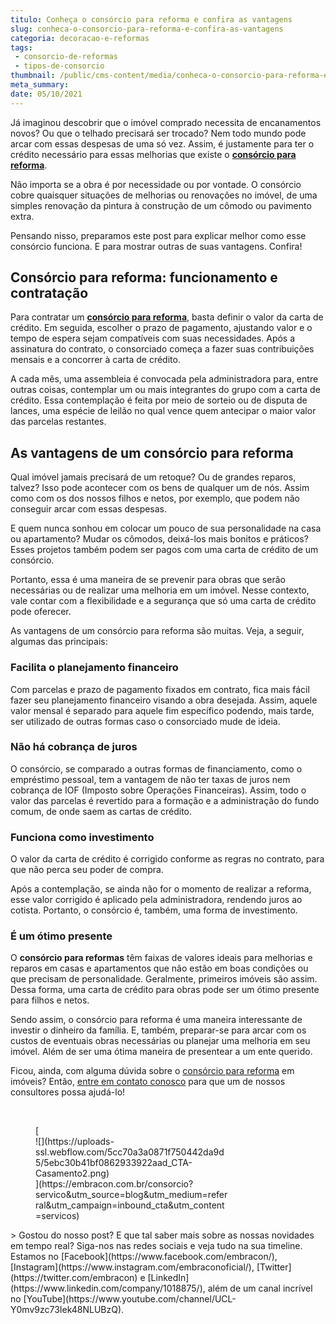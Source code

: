 ```yaml
---
titulo: Conheça o consórcio para reforma e confira as vantagens
slug: conheca-o-consorcio-para-reforma-e-confira-as-vantagens
categoria: decoracao-e-reformas
tags:
 - consorcio-de-reformas
 - tipos-de-consorcio
thumbnail: /public/cms-content/media/conheca-o-consorcio-para-reforma-e-confira-as-vantagens.jpeg
meta_summary: 
date: 05/10/2021
---
```

Já imaginou descobrir que o imóvel comprado necessita de encanamentos novos? Ou que o telhado precisará ser trocado? Nem todo mundo pode arcar com essas despesas de uma só vez. Assim, é justamente para ter o crédito necessário para essas melhorias que existe o [**consórcio para reforma**](https://www.embracon.com.br/consorcio-servicos).

Não importa se a obra é por necessidade ou por vontade. O consórcio cobre quaisquer situações de melhorias ou renovações no imóvel, de uma simples renovação da pintura à construção de um cômodo ou pavimento extra.

Pensando nisso, preparamos este post para explicar melhor como esse consórcio funciona. E para mostrar outras de suas vantagens. Confira!

Consórcio para reforma: funcionamento e contratação
---------------------------------------------------

Para contratar um [**consórcio para reforma**](https://www.embracon.com.br/consorcio-servicos), basta definir o valor da carta de crédito. Em seguida, escolher o prazo de pagamento, ajustando valor e o tempo de espera sejam compatíveis com suas necessidades. Após a assinatura do contrato, o consorciado começa a fazer suas contribuições mensais e a concorrer à carta de crédito.

A cada mês, uma assembleia é convocada pela administradora para, entre outras coisas, contemplar um ou mais integrantes do grupo com a carta de crédito. Essa contemplação é feita por meio de sorteio ou de disputa de lances, uma espécie de leilão no qual vence quem antecipar o maior valor das parcelas restantes.

As vantagens de um consórcio para reforma
-----------------------------------------

Qual imóvel jamais precisará de um retoque? Ou de grandes reparos, talvez? Isso pode acontecer com os bens de qualquer um de nós. Assim como com os dos nossos filhos e netos, por exemplo, que podem não conseguir arcar com essas despesas.

E quem nunca sonhou em colocar um pouco de sua personalidade na casa ou apartamento? Mudar os cômodos, deixá-los mais bonitos e práticos? Esses projetos também podem ser pagos com uma carta de crédito de um consórcio.

Portanto, essa é uma maneira de se prevenir para obras que serão necessárias ou de realizar uma melhoria em um imóvel. Nesse contexto, vale contar com a flexibilidade e a segurança que só uma carta de crédito pode oferecer.

As vantagens de um consórcio para reforma são muitas. Veja, a seguir, algumas das principais:

### Facilita o planejamento financeiro

Com parcelas e prazo de pagamento fixados em contrato, fica mais fácil fazer seu planejamento financeiro visando a obra desejada. Assim, aquele valor mensal é separado para aquele fim específico podendo, mais tarde, ser utilizado de outras formas caso o consorciado mude de ideia.

### Não há cobrança de juros

O consórcio, se comparado a outras formas de financiamento, como o empréstimo pessoal, tem a vantagem de não ter taxas de juros nem cobrança de IOF (Imposto sobre Operações Financeiras). Assim, todo o valor das parcelas é revertido para a formação e a administração do fundo comum, de onde saem as cartas de crédito.

### Funciona como investimento

O valor da carta de crédito é corrigido conforme as regras no contrato, para que não perca seu poder de compra.

Após a contemplação, se ainda não for o momento de realizar a reforma, esse valor corrigido é aplicado pela administradora, rendendo juros ao cotista. Portanto, o consórcio é, também, uma forma de investimento.

### É um ótimo presente

O **consórcio para reformas** têm faixas de valores ideais para melhorias e reparos em casas e apartamentos que não estão em boas condições ou que precisam de personalidade. Geralmente, primeiros imóveis são assim. Dessa forma, uma carta de crédito para obras pode ser um ótimo presente para filhos e netos.

Sendo assim, o consórcio para reforma é uma maneira interessante de investir o dinheiro da família. E, também, preparar-se para arcar com os custos de eventuais obras necessárias ou planejar uma melhoria em seu imóvel. Além de ser uma ótima maneira de presentear a um ente querido.

Ficou, ainda, com alguma dúvida sobre o [consórcio para reforma](https://www.embracon.com.br/consorcio-servicos) em imóveis? Então, [entre em contato conosco](https://www.embracon.com.br/fale-com-consultor) para que um de nossos consultores possa ajudá-lo!

‍

<figure class="w-richtext-figure-type-image w-richtext-align-center" style="max-width:310px">[<div>![](https://uploads-ssl.webflow.com/5cc70a3a0871f750442da9d5/5ebc30b41bf0862933922aad_CTA-Casamento2.png)</div>](https://embracon.com.br/consorcio?servico&utm_source=blog&utm_medium=referral&utm_campaign=inbound_cta&utm_content=servicos)</figure>> Gostou do nosso post? E que tal saber mais sobre as nossas novidades em tempo real? Siga-nos nas redes sociais e veja tudo na sua timeline. Estamos no [Facebook](https://www.facebook.com/embracon/), [Instagram](https://www.instagram.com/embraconoficial/), [Twitter](https://twitter.com/embracon) e [LinkedIn](https://www.linkedin.com/company/1018875/), além de um canal incrível no [YouTube](https://www.youtube.com/channel/UCL-Y0mv9zc73Iek48NLUBzQ).

‍
